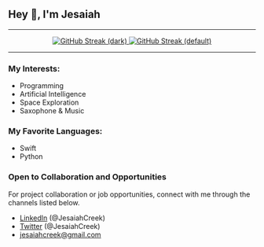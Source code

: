  ## Hey 👋, I'm Jesaiah

---

<p align="center">
  <a href="https://git.io/streak-stats#gh-dark-mode-only">
    <img src="https://streak-stats.demolab.com?user=JesaiahCreek&theme=dark" alt="GitHub Streak (dark)" />
  </a>
  <a href="https://git.io/streak-stats#gh-light-mode-only">
    <img src="https://streak-stats.demolab.com?user=JesaiahCreek&theme=default" alt="GitHub Streak (default)" />
  </a>
</p>

---

### My Interests:
- Programming
- Artificial Intelligence
- Space Exploration
- Saxophone & Music

### My Favorite Languages:
- Swift
- Python

### Open to Collaboration and Opportunities
For project collaboration or job opportunities, connect with me through the channels listed below.

- [LinkedIn](https://www.linkedin.com/in/jesaiahcreek/) (@JesaiahCreek)
- [Twitter](https://twitter.com/JesaiahCreek) (@JesaiahCreek)
- jesaiahcreek@gmail.com
